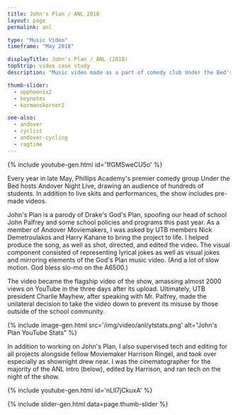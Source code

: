 ```yaml
---
title: John's Plan / ANL 2018
layout: page
permalink: anl

type: "Music Video"
timeframe: "May 2018"

displayTitle: John's Plan / ANL (2018)
topStrip: video case study
description: "Music video made as a part of comedy club Under the Bed's annual Andover Night Live show."

thumb-slider:
  - opphoenix2
  - keynotes
  - kormanskorner2

see-also:
  - andover
  - cyclist
  - andover-cycling
  - ragtime
---
```


{% include youtube-gen.html id='1fGMSweCU5o' %}

Every year in late May, Phillips Academy's premier comedy group Under the Bed hosts Andover Night Live, drawing an audience of hundreds of students. In addition to live skits and performances, the show includes pre-made videos.

John's Plan is a parody of Drake's God's Plan, spoofing our head of school John Palfrey and some school policies and programs this past year. As a member of Andover Moviemakers, I was asked by UTB members Nick Demetroulakos and Harry Kahane to bring the project to life. I helped produce the song, as well as shot, directed, and edited the video. The visual component consisted of representing lyrical jokes as well as visual jokes and mirroring elements of the God's Plan music video. (And a lot of slow motion. God bless slo-mo on the A6500.)

The video became the flagship video of the show, amassing almost 2000 views on YouTube in the three days after its upload. Ultimately, UTB president Charlie Mayhew, after speaking with Mr. Palfrey, made the unilateral decision to take the video down to prevent its misuse by those outside of the school community.

{% include image-gen.html src='/img/video/anl/ytstats.png' alt="John's Plan YouTube Stats" %}

In addition to working on John's Plan, I also supervised tech and editing for all projects alongside fellow Moviemaker Harrison Ringel, and took over especially as shownight drew near. I was the cinematographer for the majority of the ANL intro (below), edited by Harrison, and ran tech on the night of the show.

{% include youtube-gen.html id='nLll7jCkuxA' %}

{% include slider-gen.html data=page.thumb-slider %}
